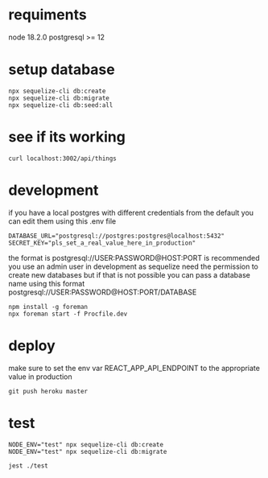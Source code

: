 # requiments
node 18.2.0
postgresql >= 12

# setup database
```
npx sequelize-cli db:create
npx sequelize-cli db:migrate
npx sequelize-cli db:seed:all
```

# see if its working
```
curl localhost:3002/api/things
```

# development
if you have a local postgres with different credentials from the default you can edit them using this .env file
```
DATABASE_URL="postgresql://postgres:postgres@localhost:5432"
SECRET_KEY="pls_set_a_real_value_here_in_production"
```
the format is postgresql://USER:PASSWORD@HOST:PORT
is recommended you use an admin user in development as sequelize need the permission to create new databases
but if that is not possible you can pass a database name using this format postgresql://USER:PASSWORD@HOST:PORT/DATABASE

```
npm install -g foreman
npx foreman start -f Procfile.dev
```

# deploy

make sure to set the env var REACT_APP_API_ENDPOINT to the appropriate value in production
```
git push heroku master
```

# test
```
NODE_ENV="test" npx sequelize-cli db:create
NODE_ENV="test" npx sequelize-cli db:migrate

jest ./test
```

